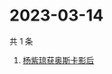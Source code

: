 # 2023-03-14

共 1 条

<!-- BEGIN -->
<!-- 最后更新时间 Tue Mar 14 2023 01:08:57 GMT+0800 (China Standard Time) -->

1. [杨紫琼获奥斯卡影后](https://www.zhihu.com/search?q=杨紫琼获奥斯卡影后)

<!-- END -->
